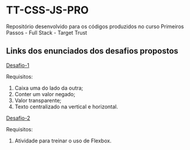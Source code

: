 # TT-CSS-JS-PRO

Repositório desenvolvido para os códigos produzidos no curso Primeiros Passos - Full Stack - Target Trust


## Links dos enunciados dos desafios propostos

[Desafio-1](https://www.figma.com/file/TPZjte2M12por4Sq79aaeJ/Exercicios-HTML_CSS?node-id=13%3A2)

Requisitos:
  
  1. Caixa uma do lado da outra;
  2. Conter um valor negado;
  3. Valor transparente;
  4. Texto centralizado na vertical e horizontal.


[Desafio-2](https://user-images.githubusercontent.com/70857700/158226385-8e5cf83f-7f56-4829-ae5c-ffc451478a6a.PNG)

Requisitos:
  
  1. Atividade para treinar o uso de Flexbox.

